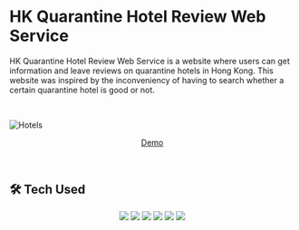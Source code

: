 # HK Quarantine Hotel Review Web Service
HK Quarantine Hotel Review Web Service is a website where users can get information and leave reviews on quarantine hotels in Hong Kong. This website was inspired by the inconveniency of having to search whether a certain quarantine hotel is good or not.

<br>

![Hotels](https://user-images.githubusercontent.com/91252737/185581373-21c8502e-0eb5-4d46-9ba4-c81d3d3e3cd9.png)

<p align='center'>
    <a href="#">Demo</a>
</p>

<br>

## 🛠 Tech Used

<p align='center'>
    <img src="https://img.shields.io/badge/HTML5-E34F26?style=for-the-badge&logo=HTML5&logoColor=white">
    <img src="https://img.shields.io/badge/CSS3-1572B6?style=for-the-badge&logo=CSS3&logoColor=white">
    <img src="https://img.shields.io/badge/JavaScript-F7DF1E?style=for-the-badge&logo=JavaScript&logoColor=white">
    <img src="https://img.shields.io/badge/Node.js-339933?style=for-the-badge&logo=Node.js&logoColor=white">
    <img src="https://img.shields.io/badge/Express-000000?style=for-the-badge&logo=Express&logoColor=white">
    <img src="https://img.shields.io/badge/MongoDB-47A248?style=for-the-badge&logo=MongoDB&logoColor=white">
</p>

<br>

